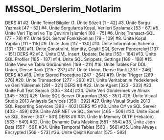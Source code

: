 # MSSQL_Derslerim_Notlarim
DERS #1
	#2.  Ünite Temel Bilgiler (1. Ünite Sözel) [1 - 42]
	#3.  Ünite Sorgu Yazmak [47 - 52]
	#4.  Ünite Sorgularda Koşul, Verileri Sıralamak [53 - 67]
	#5.  Ünite Veri Tipleri ve Tip Çevirim İşlemleri [69 - 75]
	#6.  Ünite Transact-SQL [77 - 78]
	#7.  Ünite SQL Server Fonksiyonları [79 - 109]
	#8.  Ünite Koşul Yapıları [111 - 115]
	#9.  Ünite Join [117 - 130]
	#10. Ünite Information Schema [131 - 136]
	#11. Ünite Constraint, Identity, Çeşitli SQL Server Pencereleri [137 - 151]
DERS #2
	#12.  Ünite DML Insert, Update, Delete [153 - 184]
	#13.  Ünite SQL Profiler [185 - 187]
	#14.  Ünite SQL Snippets, Settings [189 - 198]
	#15.  Ünite View ve Tablo Görünümleri [199 - 211]
	#16.  Ünite Tables For DDL, Union, Dense Rank [215 - 237]
	#17.  Ünite Union, Dense Rank [237 - 246]
DERS #3
	#18.  Ünite Stored Procedure [247 - 264]
	#19.  Ünite Trigger [269 - 276]
	#20.  Ünite Transaction [277 - 290]
	#21.  Ünite Veritabanını Yedeklemek ve Geri Yüklemek [291 - 321]
DERS #4
	#22.  Ünite Agent [323 - 333]
	#23.  Ünite Full Text Search [335 - 344]
	#24.  Ünite Veri Göndermek ve Almak [345 - 352]
	#25.  Ünite SQL Server Oturumları [353 - 357]
	#26.  Ünite Visual Studio 2013 Anlaysis Services [359 - 392]
	#27.  Ünite Visual Studio 2013 SQL Reporting Services [393 - 402]
DERS #5
	#28.  Ünite C# ve SQL Server [403 - 459]
	#29.  Ünite ASP.NET ve SQL Server [465 - 506]
	#30.  Ünite Excel ve SQL Server [507 - 531]
DERS #6 
	#31.  Ünite In Memory OLTP (Hekaton) [533 - 549]
	#32.  Ünite Dynamic Data Masking [551 - 554]
	#33.  Ünite Json Data [557 - 561]
	#34.  Ünite Temporal Tables [563 - 568]
	#35.  Ünite Always Encrypted [569 - 573]
	#36.  Ünite Çeşitli Konular [575 - 583]
